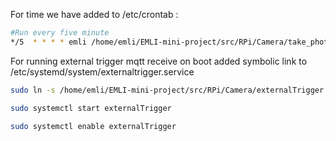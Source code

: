 For time we have added to /etc/crontab :
```bash
#Run every five minute
*/5  * * * * emli /home/emli/EMLI-mini-project/src/RPi/Camera/take_photo.sh Time 
```

For running external trigger mqtt receive on boot added symbolic link to /etc/systemd/system/externaltrigger.service
```bash
sudo ln -s /home/emli/EMLI-mini-project/src/RPi/Camera/externalTrigger.service /etc/systemd/system/externalTrigger.service 

sudo systemctl start externalTrigger

sudo systemctl enable externalTrigger
```

